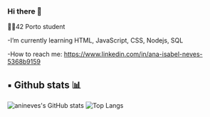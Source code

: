 ### Hi there 👋

 👩‍🎓42 Porto student
 
 -I’m currently learning HTML, JavaScript, CSS, Nodejs, SQL
 
 -How to reach me: https://www.linkedin.com/in/ana-isabel-neves-5368b9159

## ▪️ Github stats 📊
![anineves's GitHub stats](https://github-readme-stats.vercel.app/api?username=anineves&show_icons=true&theme=radical)
![Top Langs](https://github-readme-stats.vercel.app/api/top-langs/?username=anineves&layout=compact&theme=github_dark)



